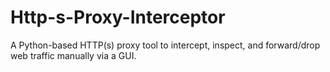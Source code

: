 # Http-s-Proxy-Interceptor
A Python-based HTTP(s) proxy tool to intercept, inspect, and forward/drop web traffic manually via a GUI.
